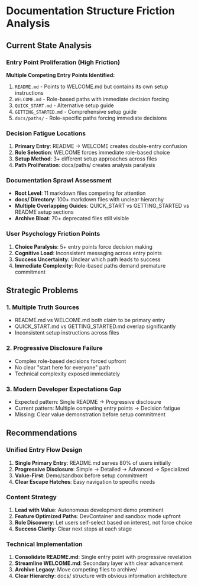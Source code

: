 # Documentation Structure Friction Analysis

## Current State Analysis

### Entry Point Proliferation (High Friction)
**Multiple Competing Entry Points Identified:**
1. `README.md` - Points to WELCOME.md but contains its own setup instructions
2. `WELCOME.md` - Role-based paths with immediate decision forcing
3. `QUICK_START.md` - Alternative setup guide
4. `GETTING_STARTED.md` - Comprehensive setup guide
5. `docs/paths/` - Role-specific paths forcing immediate decisions

### Decision Fatigue Locations
1. **Primary Entry**: README → WELCOME creates double-entry confusion
2. **Role Selection**: WELCOME forces immediate role-based choice
3. **Setup Method**: 3+ different setup approaches across files
4. **Path Proliferation**: docs/paths/ creates analysis paralysis

### Documentation Sprawl Assessment
- **Root Level**: 11 markdown files competing for attention
- **docs/ Directory**: 100+ markdown files with unclear hierarchy
- **Multiple Overlapping Guides**: QUICK_START vs GETTING_STARTED vs README setup sections
- **Archive Bloat**: 70+ deprecated files still visible

### User Psychology Friction Points
1. **Choice Paralysis**: 5+ entry points force decision making
2. **Cognitive Load**: Inconsistent messaging across entry points
3. **Success Uncertainty**: Unclear which path leads to success
4. **Immediate Complexity**: Role-based paths demand premature commitment

## Strategic Problems

### 1. Multiple Truth Sources
- README.md vs WELCOME.md both claim to be primary entry
- QUICK_START.md vs GETTING_STARTED.md overlap significantly
- Inconsistent setup instructions across files

### 2. Progressive Disclosure Failure
- Complex role-based decisions forced upfront
- No clear "start here for everyone" path
- Technical complexity exposed immediately

### 3. Modern Developer Expectations Gap
- Expected pattern: Single README → Progressive disclosure
- Current pattern: Multiple competing entry points → Decision fatigue
- Missing: Clear value demonstration before setup commitment

## Recommendations

### Unified Entry Flow Design
1. **Single Primary Entry**: README.md serves 80% of users initially
2. **Progressive Disclosure**: Simple → Detailed → Advanced → Specialized
3. **Value-First**: Demo/sandbox before setup commitment
4. **Clear Escape Hatches**: Easy navigation to specific needs

### Content Strategy
1. **Lead with Value**: Autonomous development demo prominent
2. **Feature Optimized Paths**: DevContainer and sandbox mode upfront
3. **Role Discovery**: Let users self-select based on interest, not force choice
4. **Success Clarity**: Clear next steps at each stage

### Technical Implementation
1. **Consolidate README.md**: Single entry point with progressive revelation
2. **Streamline WELCOME.md**: Secondary layer with clear advancement
3. **Archive Legacy**: Move competing files to archive/
4. **Clear Hierarchy**: docs/ structure with obvious information architecture